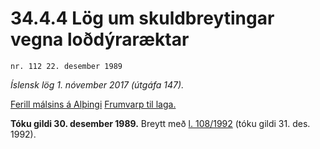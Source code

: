 # 34.4.4 Lög um skuldbreytingar vegna loðdýraræktar

`nr. 112 22. desember 1989`

_Íslensk lög 1. nóvember 2017 (útgáfa 147)._

[Ferill málsins á Alþingi](https://www.althingi.is/thingstorf/thingmalalistar-eftir-thingum/ferill/?ltg=112&mnr=194)
[Frumvarp til laga.](https://www.althingi.is/altext/112/s/0219.html)

**Tóku gildi 30. desember 1989.**
Breytt með
[l. 108/1992](https://althingi.is/altext/stjt/1992.108.html) (tóku gildi 31. des. 1992).


